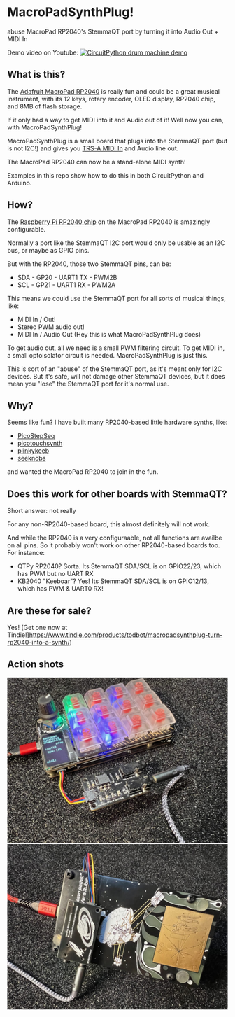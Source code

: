# MacroPadSynthPlug!

abuse MacroPad RP2040's StemmaQT port by turning it into Audio Out + MIDI In

Demo video on Youtube:
[![CircuitPython drum machine demo](https://img.youtube.com/vi/jMKC_18M17U/maxresdefault.jpg)](https://www.youtube.com/watch?v=jMKC_18M17U)


## What is this?

The [Adafruit MacroPad RP2040](https://learn.adafruit.com/adafruit-macropad-rp2040/overview)
is really fun and could be a great musical instrument,
with its 12 keys, rotary encoder, OLED display, RP2040 chip, and 8MB of flash storage.

If it only had a way to get MIDI into it and Audio out of it!
Well now you can, with MacroPadSynthPlug!

MacroPadSynthPlug is a small board that plugs into the StemmaQT port (but is not I2C!)
and gives you [TRS-A MIDI In](https://minimidi.world/) and Audio line out.

The MacroPad RP2040 can now be a stand-alone MIDI synth!

Examples in this repo show how to do this in both CircuitPython and Arduino.


## How?

The [Raspberry Pi RP2040 chip](https://www.raspberrypi.com/documentation/microcontrollers/rp2040.html)
on the MacroPad RP2040 is amazingly configurable.

Normally a port like the StemmaQT I2C port would only be usable as an I2C bus, or maybe as GPIO pins.

But with the RP2040, those two StemmaQT pins, can be:

- SDA - GP20 - UART1 TX - PWM2B
- SCL - GP21 - UART1 RX - PWM2A

This means we could use the StemmaQT port for all sorts of musical things, like:

- MIDI In / Out!
- Stereo PWM audio out!
- MIDI In / Audio Out  (Hey this is what MacroPadSynthPlug does)

To get audio out, all we need is a small PWM filtering circuit.
To get MIDI in, a small optoisolator circuit is needed.  MacroPadSynthPlug is just this.

This is sort of an "abuse" of the StemmaQT port, as it's meant only for I2C devices.
But it's safe, will not damage other StemmaQT devices,
but it does mean you "lose" the StemmaQT port for it's normal use.


## Why?

Seems like fun?  I have built many RP2040-based little hardware synths, like:
- [PicoStepSeq](https://github.com/todbot/picostepseq)
- [picotouchsynth](https://github.com/todbot/picotouchsynth)
- [plinkykeeb](https://github.com/todbot/plinkykeeb)
- [seeknobs](https://github.com/todbot/seeknobs)

and wanted the MacroPad RP2040 to join in the fun.

## Does this work for other boards with StemmaQT?

Short answer: not really

For any non-RP2040-based board, this almost definitely will not work.

And while the RP2040 is a very configuraable, not all functions are availbe on all pins.
So it probably won't work on other RP2040-based boards too.  For instance:

- QTPy RP2040?  Sorta. Its StemmaQT SDA/SCL is on GPIO22/23, which has PWM but no UART RX
- KB2040 "Keeboar"? Yes! Its StemmaQT SDA/SCL is on GPIO12/13, which has PWM & UART0 RX!


## Are these for sale?

Yes! [Get one now at Tindie!]https://www.tindie.com/products/todbot/macropadsynthplug-turn-rp2040-into-a-synth/)

## Action shots

<img width=700 src="./docs/img1.jpg"><img width=700 src="./docs/img2.jpg">
